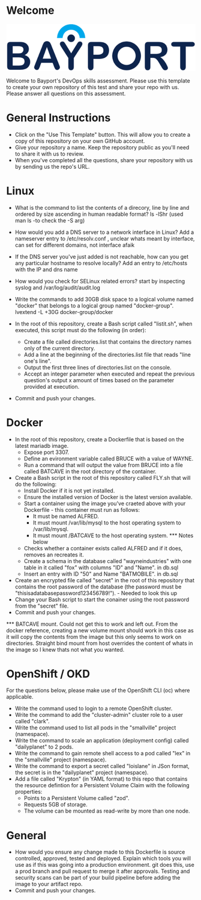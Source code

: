 
# Welcome

![Bayport](/Bayport_Logo.png)

Welcome to Bayport's DevOps skills assessment.
Please use this template to create your own repository of this test and share your repo with us. Please answer all questions on this assessment.
# General Instructions
* Click on the "Use This Template" button. This will allow you to create a copy of this repository on your own GitHub account.
* Give your repository a name. Keep the repository public as you'll need to share it with us to review.
* When you've completed all the questions, share your repository with us by sending us the repo's URL.
# Linux
* What is the command to list the contents of a direcory, line by line and ordered by size ascending in human readable format?
	ls -lShr  (used man ls -to check the -S arg)

* How would you add a DNS server to a network interface in Linux?
	Add a nameserver entry to /etc/resolv.conf , unclear whats meant by interface, can set for different domains, not interface afaik	

* If the DNS server you've just added is not reachable, how can you get any particular hostname to resolve locally? 
	Add an entry to /etc/hosts with the IP and dns name 

* How would you check for SELinux related errors?
	start by inspecting syslog and /var/log/audit/audit.log

* Write the commands to add 30GB disk space to a logical volume named "docker" that belongs to a logical group named "docker-group".
	lvextend -L +30G docker-group/docker

* In the root of this repository, create a Bash script called "listit.sh", when executed, this script must do the following (in order):
    * Create a file called directories.list that contains the directory names only of the current directory.
    * Add a line at the beginning of the directories.list file that reads "line one's line".
    * Output the first three lines of directories.list on the console.
    * Accept an integer parameter when executed and repeat the previous question's output x amount of times based on the parameter provided at execution.
* Commit and push your changes.

# Docker
* In the root of this repository, create a Dockerfile that is based on the latest mariadb image.
    * Expose port 3307.
    * Define an evironment variable called BRUCE with a value of WAYNE.
    * Run a command that will output the value from BRUCE into a file called BATCAVE in the root directory of the container. 
* Create a Bash script in the root of this repository called FLY.sh that will do the following:
    * Install Docker if it is not yet installed.
    * Ensure the installed version of Docker is the latest version available.
    * Start a container using the image you've craeted above with your Dockerfile - this container must run as follows:
        * It must be named ALFRED.
        * It must mount /var/lib/mysql to the host operating system to /var/lib/mysql.
        * It must mount /BATCAVE to the host operating system. *** Notes below
    * Checks whether a container exists called ALFRED and if it does, removes an recreates it. 
    * Create a schema in the database called "wayneindustries" with one table in it called "fox" with columns "ID" and "Name". in db.sql
    * Insert an entry with ID "50" and Name "BATMOBILE". in db.sql
* Create an encrypted file called "secret" in the root of this repository that contains the root password of the database (the password must be "thisisadatabasepassword123456789!"). - Needed to look this up
* Change your Bash script to start the conainer using the root password from the "secret" file.
* Commit and push your changes.

*** BATCAVE mount.
Could not get this to work and left out. From the docker reference, creating a new volume mount should work in this case as it will copy the contents from the image but this only seems to work on directories. Straight bind mount from host overrides the content of whats in the image so I knew thats not what you wanted.


# OpenShift / OKD
For the questions below, please make use of the OpenShift CLI (oc) where applicable.
* Write the command used to login to a remote OpenShift cluster.
* Write the command to add the "cluster-admin" cluster role to a user called "clark".
* Write the command used to list all pods in the "smallville" project (namespace).
* Write the command to scale an application (deployment config) called "dailyplanet" to 2 pods.
* Write the command to gain remote shell access to a pod called "lex" in the "smallville" project (namespace).
* Write the command to export a secret called "loislane" in JSon format, the secret is in the "dailyplanet" project (namespace).
* Add a file called "Krypton" (in YAML format) to this repo that contains the resource defintion for a Persistent Volume Claim with the following properties:
    * Points to a Persistent Volume called "zod".
    * Requests 5GB of storage.
    * The volume can be mounted as read-write by more than one node.
# General
* How would you ensure any change made to this Dockerfile is source controlled, approved, tested and deployed. Explain which tools you will use as if this was going into a production environment. git does this, use a prod branch and pull request to merge it after approvals. Testing and security scans can be part of your build pipeline before adding the image to your artifact repo.
* Commit and push your changes.
